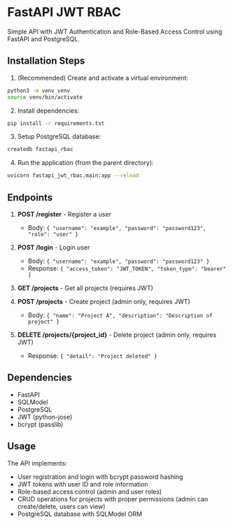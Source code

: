 # FastAPI JWT RBAC

Simple API with JWT Authentication and Role-Based Access Control using FastAPI and PostgreSQL.

## Installation Steps


1. (Recommended) Create and activate a virtual environment:
```bash
python3 -m venv venv
source venv/bin/activate
```

2. Install dependencies:
```bash
pip install -r requirements.txt
```

3. Setup PostgreSQL database:
```bash
createdb fastapi_rbac
```

4. Run the application (from the parent directory):
```bash
uvicorn fastapi_jwt_rbac.main:app --reload
```

## Endpoints

1. **POST /register** - Register a user
   - Body: `{ "username": "example", "password": "password123", "role": "user" }`

2. **POST /login** - Login user
   - Body: `{ "username": "example", "password": "password123" }`
   - Response: `{ "access_token": "JWT_TOKEN", "token_type": "bearer" }`

3. **GET /projects** - Get all projects (requires JWT)

4. **POST /projects** - Create project (admin only, requires JWT)
   - Body: `{ "name": "Project A", "description": "Description of project" }`

5. **DELETE /projects/{project_id}** - Delete project (admin only, requires JWT)
   - Response: `{ "detail": "Project deleted" }`

## Dependencies

- FastAPI
- SQLModel  
- PostgreSQL
- JWT (python-jose)
- bcrypt (passlib)

## Usage

The API implements:
- User registration and login with bcrypt password hashing
- JWT tokens with user ID and role information
- Role-based access control (admin and user roles)
- CRUD operations for projects with proper permissions (admin can create/delete, users can view)
- PostgreSQL database with SQLModel ORM
